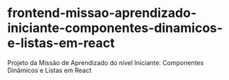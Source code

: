 # frontend-missao-aprendizado-iniciante-componentes-dinamicos-e-listas-em-react
Projeto da Missão de Aprendizado do nível Iniciante: Componentes Dinâmicos e Listas em React
